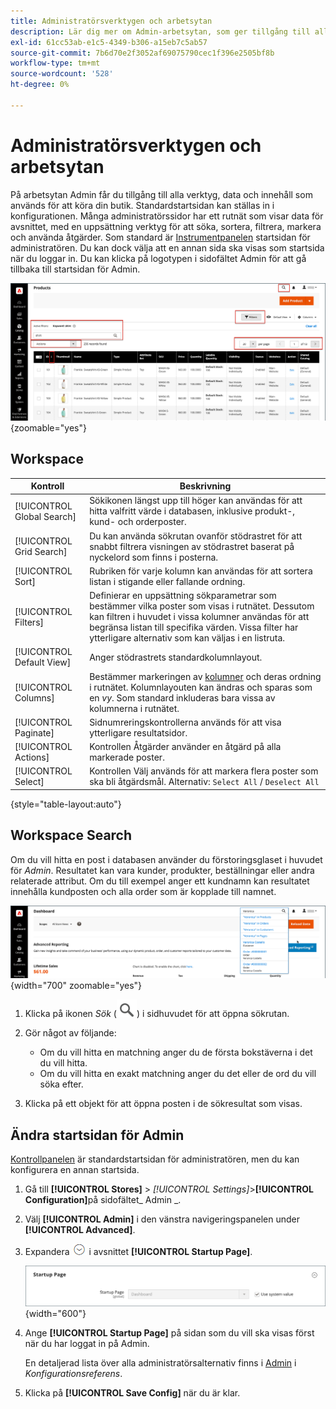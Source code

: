 ```yaml
---
title: Administratörsverktygen och arbetsytan
description: Lär dig mer om Admin-arbetsytan, som ger tillgång till alla verktyg, data och innehåll som används för att köra din butik.
exl-id: 61cc53ab-e1c5-4349-b306-a15eb7c5ab57
source-git-commit: 7b6d70e2f3052af69075790cec1f396e2505bf8b
workflow-type: tm+mt
source-wordcount: '528'
ht-degree: 0%

---
```


# Administratörsverktygen och arbetsytan

På arbetsytan Admin får du tillgång till alla verktyg, data och innehåll som används för att köra din butik. Standardstartsidan kan ställas in i konfigurationen. Många administratörssidor har ett rutnät som visar data för avsnittet, med en uppsättning verktyg för att söka, sortera, filtrera, markera och använda åtgärder. Som standard är [Instrumentpanelen](admin-dashboard.md) startsidan för administratören. Du kan dock välja att en annan sida ska visas som startsida när du loggar in. Du kan klicka på logotypen i sidofältet Admin för att gå tillbaka till startsidan för Admin.

![Admin - arbetsyta](./assets/admin-workspace.png){zoomable="yes"}

## Workspace

| Kontroll | Beskrivning |
|--- |--- |
| [!UICONTROL Global Search] | Sökikonen längst upp till höger kan användas för att hitta valfritt värde i databasen, inklusive produkt-, kund- och orderposter. |
| [!UICONTROL Grid Search] | Du kan använda sökrutan ovanför stödrastret för att snabbt filtrera visningen av stödrastret baserat på nyckelord som finns i posterna. |
| [!UICONTROL Sort] | Rubriken för varje kolumn kan användas för att sortera listan i stigande eller fallande ordning. |
| [!UICONTROL Filters] | Definierar en uppsättning sökparametrar som bestämmer vilka poster som visas i rutnätet. Dessutom kan filtren i huvudet i vissa kolumner användas för att begränsa listan till specifika värden. Vissa filter har ytterligare alternativ som kan väljas i en listruta. |
| [!UICONTROL Default View] | Anger stödrastrets standardkolumnlayout. |
| [!UICONTROL Columns] | Bestämmer markeringen av [kolumner](admin-grid-controls.md) och deras ordning i rutnätet. Kolumnlayouten kan ändras och sparas som en _vy_. Som standard inkluderas bara vissa av kolumnerna i rutnätet. |
| [!UICONTROL Paginate] | Sidnumreringskontrollerna används för att visa ytterligare resultatsidor. |
| [!UICONTROL Actions] | Kontrollen Åtgärder använder en åtgärd på alla markerade poster. |
| [!UICONTROL Select] | Kontrollen Välj används för att markera flera poster som ska bli åtgärdsmål. Alternativ: `Select All` / `Deselect All` |

{style="table-layout:auto"}

## Workspace Search

Om du vill hitta en post i databasen använder du förstoringsglaset i huvudet för _Admin_. Resultatet kan vara kunder, produkter, beställningar eller andra relaterade attribut. Om du till exempel anger ett kundnamn kan resultatet innehålla kundposten och alla order som är kopplade till namnet.

![Administratörssökverktyget](./assets/admin-search.png){width="700" zoomable="yes"}

1. Klicka på ikonen _Sök_ (![förstoringsglas](../assets/icon-magnify-search.png)) i sidhuvudet för att öppna sökrutan.

1. Gör något av följande:

   - Om du vill hitta en matchning anger du de första bokstäverna i det du vill hitta.
   - Om du vill hitta en exakt matchning anger du det eller de ord du vill söka efter.

1. Klicka på ett objekt för att öppna posten i de sökresultat som visas.

## Ändra startsidan för Admin

[Kontrollpanelen](admin-workspace.md#the-dashboard) är standardstartsidan för administratören, men du kan konfigurera en annan startsida.

1. Gå till **[!UICONTROL Stores]** > _[!UICONTROL Settings]_>**[!UICONTROL Configuration]**&#x200B;på sidofältet_ Admin _.

1. Välj **[!UICONTROL Admin]** i den vänstra navigeringspanelen under **[!UICONTROL Advanced]**.

1. Expandera ![Expansionsväljaren](../assets/icon-display-expand.png) i avsnittet **[!UICONTROL Startup Page]**.

   ![Avancerad konfiguration - inställning för startsida för administratör](./assets/admin-startup-page.png){width="600"}

1. Ange **[!UICONTROL Startup Page]** på sidan som du vill ska visas först när du har loggat in på Admin.

   En detaljerad lista över alla administratörsalternativ finns i [Admin](../configuration-reference/advanced/admin.md) i _Konfigurationsreferens_.

1. Klicka på **[!UICONTROL Save Config]** när du är klar.

